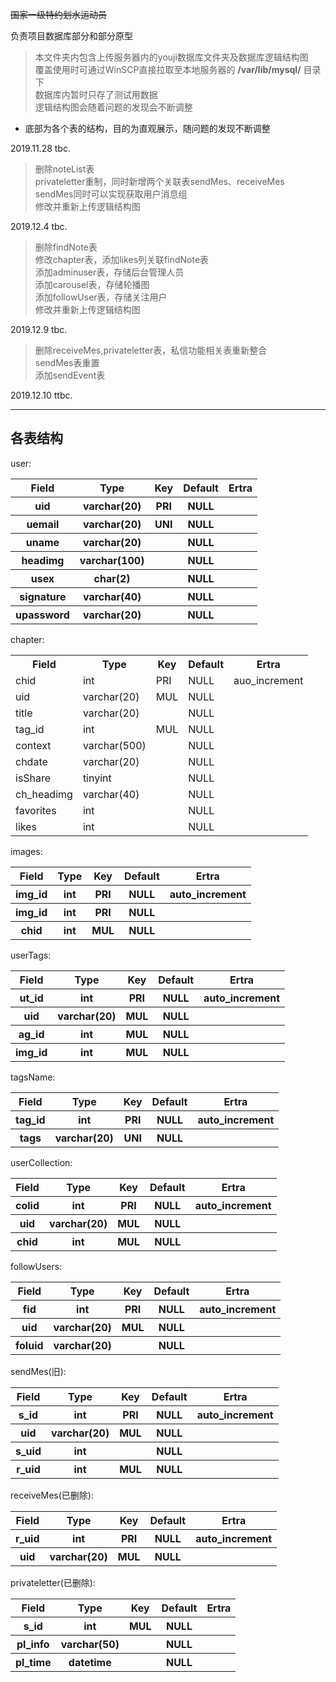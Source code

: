 ~~国家一级特约划水运动员~~

负责项目数据库部分和部分原型
>本文件夹内包含上传服务器内的youji数据库文件夹及数据库逻辑结构图  
>覆盖使用时可通过WinSCP直接拉取至本地服务器的 **/var/lib/mysql/** 目录下  
>数据库内暂时只存了测试用数据  
>逻辑结构图会随着问题的发现会不断调整  
* 底部为各个表的结构，目的为直观展示，随问题的发现不断调整

2019.11.28 tbc.  

>删除noteList表  
>privateletter重制，同时新增两个关联表sendMes、receiveMes  
>sendMes同时可以实现获取用户消息组  
>修改并重新上传逻辑结构图  

2019.12.4 tbc.

>删除findNote表  
>修改chapter表，添加likes列关联findNote表  
>添加adminuser表，存储后台管理人员  
>添加carousel表，存储轮播图  
>添加followUser表，存储关注用户  
>修改并重新上传逻辑结构图  

2019.12.9 tbc.  

>删除receiveMes,privateletter表，私信功能相关表重新整合  
>sendMes表重置  
>添加sendEvent表  

2019.12.10 ttbc.

 ------  
 ## 各表结构 ##
user:  
<table>
 <tr>
  <th>Field</th>
  <th>Type</th>
  <th>Key</th>
  <th>Default</th>
  <th>Ertra</th>
 </tr>
 <tr>
  <th>uid</th>
  <th>varchar(20)</th>
  <th>PRI</th>
  <th>NULL</th>
  <th></th>
 </tr>
 <tr>
  <th>uemail</th>
  <th>varchar(20)</th>
  <th>UNI</th>
  <th>NULL</th>
  <th></th>
 </tr>
 <tr>
  <th>uname</th>
  <th>varchar(20)</th>
  <th></th>
  <th>NULL</th>
  <th></th>
 </tr>
 <tr>
  <th>headimg</th>
  <th>varchar(100)</th>
  <th></th>
  <th>NULL</th>
  <th></th>
 </tr>
 <tr>
  <th>usex</th>
  <th>char(2)</th>
  <th></th>
  <th>NULL</th>
  <th></th>
 </tr>
 <tr>
  <th>signature</th>
  <th>varchar(40)</th>
  <th></th>
  <th>NULL</th>
  <th></th>
 </tr>
 <tr>
  <th>upassword</th>
  <th>varchar(20)</th>
  <th></th>
  <th>NULL</th>
  <th></th>
 </tr>
</table>
chapter:
<table>
 <tr>
  <th>Field</th>
  <th>Type</th>
  <th>Key</th>
  <th>Default</th>
  <th>Ertra</th>
 </tr>
 <tr>
  <td>chid</td>
  <td>int</td>
  <td>PRI</td>
  <td>NULL</td>
  <td>auo_increment</td>
 </tr>
 <tr>
  <td>uid</td>
  <td>varchar(20)</td>
  <td>MUL</td>
  <td>NULL</td>
  <td></td>
 </tr>
 <tr>
  <td>title</td>
  <td>varchar(20)</td>
  <td></td>
  <td>NULL</td>
  <td></td>
 </tr>
 <tr>
  <td>tag_id</td>
  <td>int</td>
  <td>MUL</td>
  <td>NULL</td>
  <td></td>
 </tr>
 <tr>
  <td>context</td>
  <td>varchar(500)</td>
  <td></td>
  <td>NULL</td>
  <td></td>
 </tr>
 <tr>
  <td>chdate</td>
  <td>varchar(20)</td>
  <td></td>
  <td>NULL</td>
  <td></td>
 </tr>
 <tr>
  <td>isShare</td>
  <td>tinyint</td>
  <td></td>
  <td>NULL</td>
  <td></td>
 </tr>
 <tr>
  <td>ch_headimg</td>
  <td>varchar(40)</td>
  <td></td>
  <td>NULL</td>
  <td></td>
 </tr>
 <tr>
  <td>favorites</td>
  <td>int</td>
  <td></td>
  <td>NULL</td>
  <td></td>
 </tr>
 <tr>
  <td>likes</td>
  <td>int</td>
  <td></td>
  <td>NULL</td>
  <td></td>
 </tr>
</table>
images:
<table>
 <tr>
  <th>Field</th>
  <th>Type</th>
  <th>Key</th>
  <th>Default</th>
  <th>Ertra</th>
 </tr>
 <tr>
  <th>img_id</th>
  <th>int</th>
  <th>PRI</th>
  <th>NULL</th>
  <th>auto_increment</th>
 </tr>
 <tr>
  <th>img_id</th>
  <th>int</th>
  <th>PRI</th>
  <th>NULL</th>
  <th></th>
 </tr>
 <tr>
  <th>chid</th>
  <th>int</th>
  <th>MUL</th>
  <th>NULL</th>
  <th></th>
 </tr>
</table>
userTags:
<table>
 <tr>
  <th>Field</th>
  <th>Type</th>
  <th>Key</th>
  <th>Default</th>
  <th>Ertra</th>
 </tr>
 <tr>
  <th>ut_id</th>
  <th>int</th>
  <th>PRI</th>
  <th>NULL</th>
  <th>auto_increment</th>
 </tr>
 <tr>
  <th>uid</th>
  <th>varchar(20)</th>
  <th>MUL</th>
  <th>NULL</th>
  <th></th>
 </tr>
 <tr>
  <th>ag_id</th>
  <th>int</th>
  <th>MUL</th>
  <th>NULL</th>
  <th></th>
 </tr>
 <tr>
  <th>img_id</th>
  <th>int</th>
  <th>MUL</th>
  <th>NULL</th>
  <th></th>
 </tr>
</table>
tagsName:
<table>
 <tr>
  <th>Field</th>
  <th>Type</th>
  <th>Key</th>
  <th>Default</th>
  <th>Ertra</th>
 </tr>
 <tr>
  <th>tag_id</th>
  <th>int</th>
  <th>PRI</th>
  <th>NULL</th>
  <th>auto_increment</th>
 </tr>
 <tr>
  <th>tags</th>
  <th>varchar(20)</th>
  <th>UNI</th>
  <th>NULL</th>
  <th></th>
 </tr>
</table>
userCollection:
<table>
 <tr>
  <th>Field</th>
  <th>Type</th>
  <th>Key</th>
  <th>Default</th>
  <th>Ertra</th>
 </tr>
 <tr>
  <th>colid</th>
  <th>int</th>
  <th>PRI</th>
  <th>NULL</th>
  <th>auto_increment</th>
 </tr>
 <tr>
  <th>uid</th>
  <th>varchar(20)</th>
  <th>MUL</th>
  <th>NULL</th>
  <th></th>
 </tr>
 <tr>
  <th>chid</th>
  <th>int</th>
  <th>MUL</th>
  <th>NULL</th>
  <th></th>
 </tr>
</table>
followUsers:
<table>
 <tr>
  <th>Field</th>
  <th>Type</th>
  <th>Key</th>
  <th>Default</th>
  <th>Ertra</th>
 </tr>
 <tr>
  <th>fid</th>
  <th>int</th>
  <th>PRI</th>
  <th>NULL</th>
  <th>auto_increment</th>
 </tr>
 <tr>
  <th>uid</th>
  <th>varchar(20)</th>
  <th>MUL</th>
  <th>NULL</th>
  <th></th>
 </tr>
 <tr>
  <th>foluid</th>
  <th>varchar(20)</th>
  <th></th>
  <th>NULL</th>
  <th></th>
 </tr>
</table>
sendMes(旧):
<table>
 <tr>
  <th>Field</th>
  <th>Type</th>
  <th>Key</th>
  <th>Default</th>
  <th>Ertra</th>
 </tr>
 <tr>
  <th>s_id</th>
  <th>int</th>
  <th>PRI</th>
  <th>NULL</th>
  <th>auto_increment</th>
 </tr>
 <tr>
  <th>uid</th>
  <th>varchar(20)</th>
  <th>MUL</th>
  <th>NULL</th>
  <th></th>
 </tr>
 <tr>
  <th>s_uid</th>
  <th>int</th>
  <th></th>
  <th>NULL</th>
  <th></th>
 </tr>
 <tr>
  <th>r_uid</th>
  <th>int</th>
  <th>MUL</th>
  <th>NULL</th>
  <th></th>
 </tr>
</table>
receiveMes(已删除):
<table>
 <tr>
  <th>Field</th>
  <th>Type</th>
  <th>Key</th>
  <th>Default</th>
  <th>Ertra</th>
 </tr>
 <tr>
  <th>r_uid</th>
  <th>int</th>
  <th>PRI</th>
  <th>NULL</th>
  <th>auto_increment</th>
 </tr>
 <tr>
  <th>uid</th>
  <th>varchar(20)</th>
  <th>MUL</th>
  <th>NULL</th>
  <th></th>
 </tr>
</table>
privateletter(已删除):
<table>
 <tr>
  <th>Field</th>
  <th>Type</th>
  <th>Key</th>
  <th>Default</th>
  <th>Ertra</th>
 </tr>
 <tr>
  <th>s_id</th>
  <th>int</th>
  <th>MUL</th>
  <th>NULL</th>
  <th></th>
 </tr>
 <tr>
  <th>pl_info</th>
  <th>varchar(50)</th>
  <th></th>
  <th>NULL</th>
  <th></th>
 </tr>
 <tr>
  <th>pl_time</th>
  <th>datetime</th>
  <th></th>
  <th>NULL</th>
  <th></th>
 </tr>
</table>
